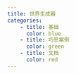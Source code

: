 ```yaml
---
title: 世界生成器
categories:
    - title: 基础
      color: blue
    - title: 巧思案例
      color: green
    - title: 文档
      color: red
---
```

